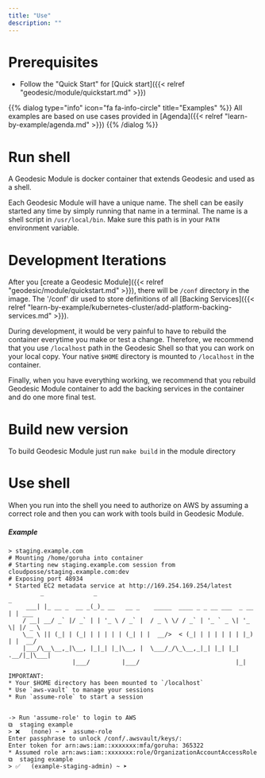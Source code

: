 ```yaml
---
title: "Use"
description: ""
---
```

# Prerequisites

* Follow the "Quick Start" for [Quick start]({{< relref "geodesic/module/quickstart.md" >}})

{{% dialog type="info" icon="fa fa-info-circle" title="Examples" %}}
All examples are based on use cases provided in [Agenda]({{< relref "learn-by-example/agenda.md" >}})
{{% /dialog %}}

# Run shell

A Geodesic Module is docker container that extends Geodesic and used as a shell.

Each Geodesic Module will have a unique name. The shell can be easily started any time by simply running that name in a terminal.
The name is a shell script in `/usr/local/bin`. Make sure this path is in your `PATH` environment variable.

# Development Iterations

After you [create a Geodesic Module]({{< relref "geodesic/module/quickstart.md" >}}), there will be `/conf` directory in the image.
The '/conf' dir used to store definitions of all [Backing Services]({{< relref "learn-by-example/kubernetes-cluster/add-platform-backing-services.md" >}}).

During development, it would be very painful to have to rebuild the container everytime you make or test a change. Therefore, we recommend that you use `/localhost` path in the Geodesic Shell so that you can work on your local copy. Your native `$HOME` directory is mounted to `/localhost` in the container.

Finally, when you have everything working, we recommend that you rebuild Geodesic Module container to add the backing services in the container and do one more final test.

# Build new version

To build Geodesic Module just run `make build` in the module directory

# Use shell

When you run into the shell you need to authorize on AWS by assuming a correct role and then you can work with tools build in Geodesic Module.

##### Example
```shell
> staging.example.com
# Mounting /home/goruha into container
# Starting new staging.example.com session from   cloudposse/staging.example.com:dev
# Exposing port 48934
* Started EC2 metadata service at http://169.254.169.254/latest
         _              _                                              _
     ___| |_ __ _  __ _(_)_ __   __ _    _____  ____ _ _ __ ___  _ __ | | ___
    / __| __/ _` |/ _` | | '_ \ / _` |  / _ \ \/ / _` | '_ ` _ \| '_ \| |/ _ \
    \__ \ || (_| | (_| | | | | | (_| | |  __/>  < (_| | | | | | | |_) | |  __/
    |___/\__\__,_|\__, |_|_| |_|\__, |  \___/_/\_\__,_|_| |_| |_| .__/|_|\___|
                  |___/         |___/                           |_|

IMPORTANT:
* Your $HOME directory has been mounted to `/localhost`
* Use `aws-vault` to manage your sessions
* Run `assume-role` to start a session


-> Run 'assume-role' to login to AWS
⧉  staging example
> ❌   (none) ~ ➤  assume-role
Enter passphrase to unlock /conf/.awsvault/keys/:
Enter token for arn:aws:iam::xxxxxxx:mfa/goruha: 365322
* Assumed role arn:aws:iam::xxxxxxx:role/OrganizationAccountAccessRole
⧉  staging example
> ✅   (example-staging-admin) ~ ➤

```
